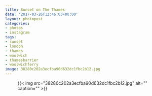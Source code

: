 ```yaml
---
title: Sunset on The Thames
date: '2017-03-26T12:46:03+00:00'
layout: photopost
categories:
- photos
- instagram
tags:
- sunset
- london
- thames
- woolwich
- thamesbarrier
- woolwichferry
image: 38280c202a3ecfba90d632dc1fbc2b12.jpg
---
```


<figure class="photo photo--square">
  {{< img src="38280c202a3ecfba90d632dc1fbc2b12.jpg" alt="" caption="" >}}

</figure>




